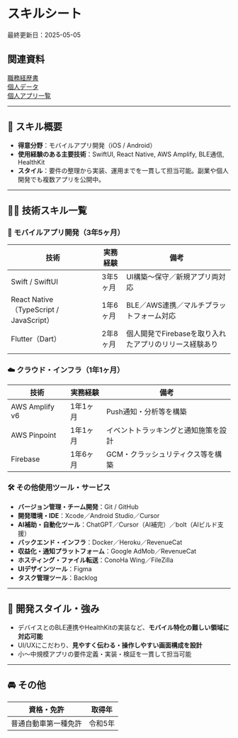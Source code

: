 # スキルシート
最終更新日：2025-05-05

## 関連資料
[職務経歴書](/README.md)  
[個人データ](/personal-data.md)  
[個人アプリ一覧](/app-list.md)  

---

## 🧭 スキル概要
- **得意分野**：モバイルアプリ開発（iOS / Android）  
- **使用経験のある主要技術**：SwiftUI, React Native, AWS Amplify, BLE通信, HealthKit  
- **スタイル**：要件の整理から実装、運用までを一貫して担当可能。副業や個人開発でも複数アプリを公開中。

---

## 🧑‍💻 技術スキル一覧

### 📱 モバイルアプリ開発（3年5ヶ月）
| 技術 | 実務経験 | 備考 |
|------|------------|------|
| Swift / SwiftUI | 3年5ヶ月 | UI構築〜保守／新規アプリ両対応 |
| React Native（TypeScript / JavaScript） | 1年6ヶ月 | BLE／AWS連携／マルチプラットフォーム対応 |
| Flutter（Dart） | 2年8ヶ月 | 個人開発でFirebaseを取り入れたアプリのリリース経験あり |
|  |  |

### ☁️ クラウド・インフラ（1年1ヶ月）
| 技術 | 実務経験 | 備考 |
|------|------------|------|
| AWS Amplify v6 | 1年1ヶ月 | Push通知・分析等を構築 |
| AWS Pinpoint | 1年1ヶ月 | イベントトラッキングと通知施策を設計 |
| Firebase | 1年6ヶ月 | GCM・クラッシュリティクス等を構築 |

### 🛠️ その他使用ツール・サービス
- **バージョン管理・チーム開発**：Git / GitHub  
- **開発環境・IDE**：Xcode／Android Studio／Cursor  
- **AI補助・自動化ツール**：ChatGPT／Cursor（AI補完）／bolt（AIビルド支援）  
- **バックエンド・インフラ**：Docker／Heroku／RevenueCat  
- **収益化・通知プラットフォーム**：Google AdMob／RevenueCat  
- **ホスティング・ファイル転送**：ConoHa Wing／FileZilla  
- **UIデザインツール**：Figma  
- **タスク管理ツール**：Backlog  
---

## 🎯 開発スタイル・強み
- デバイスとのBLE連携やHealthKitの実装など、**モバイル特化の難しい領域に対応可能**
- UI/UXにこだわり、**見やすく伝わる・操作しやすい画面構成を設計**
- 小〜中規模アプリの要件定義・実装・検証を一貫して担当可能

---


<!--
経験年数の開始日
Swift（CALDIリリース日）：2021年10月
Flutter（オールタイマーリリース日）：2022年1月
Firebase（ドライファン+Todoアプリで継続）：2023-11月
-->

## 🚘 その他
| 資格・免許 | 取得年 |
|------|----------|
| 普通自動車第一種免許 | 令和5年 |
